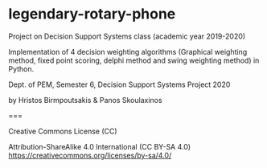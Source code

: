 # legendary-rotary-phone
Project on Decision Support Systems class (academic year 2019-2020)

Implementation of 4 decision weighting algorithms (Graphical weighting method, fixed point scoring, delphi method and swing weighting method) in Python.

Dept. of PEM, Semester 6, Decision Support Systems Project 2020

by Hristos Birmpoutsakis & Panos Skoulaxinos

===

Creative Commons License (CC)

Attribution-ShareAlike 4.0 International (CC BY-SA 4.0) https://creativecommons.org/licenses/by-sa/4.0/
